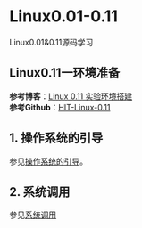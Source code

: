 # Linux0.01-0.11
Linux0.01&amp;0.11源码学习

## Linux0.11一环境准备
**参考博客**：[Linux 0.11 实验环境搭建](https://blog.csdn.net/longintchar/article/details/78827886)  
**参考Github**：[HIT-Linux-0.11](https://github.com/Wangzhike/HIT-Linux-0.11.git)  


## 1. 操作系统的引导
参见[操作系统的引导](./1Boot/OS_booting.md)。  

## 2. 系统调用    
参见[系统调用](./2syscall/syscall.md)